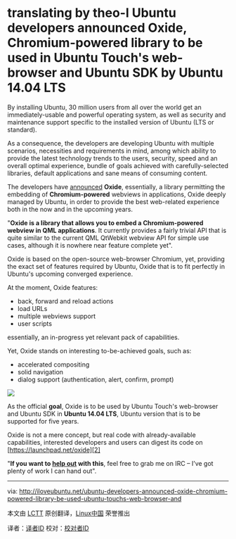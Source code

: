 translating by theo-l
Ubuntu developers announced Oxide, Chromium-powered library to be used in Ubuntu Touch's web-browser and Ubuntu SDK by Ubuntu 14.04 LTS
================================================================================
By installing Ubuntu, 30 million users from all over the world get an immediately-usable and powerful operating system, as well as security and maintenance support specific to the installed version of Ubuntu (LTS or standard).

As a consequence, the developers are developing Ubuntu with multiple scenarios, necessities and requirements in mind, among which ability to provide the latest technology trends to the users, security, speed and an overall optimal experience, bundle of goals achieved with carefully-selected libraries, default applications and sane means of consuming content.

The developers have [announced][1] **Oxide**, essentially, a library permitting the embedding of **Chromium-powered** webviews in applications, Oxide deeply managed by Ubuntu, in order to provide the best web-related experience both in the now and in the upcoming years.

"**Oxide is a library that allows you to embed a Chromium-powered webview in QML applications**. It currently provides a fairly trivial API that is quite similar to the current QML QtWebkit webview API for simple use cases, although it is nowhere near feature complete yet".

Oxide is based on the open-source web-browser Chromium, yet, providing the exact set of features required by Ubuntu, Oxide that is to fit perfectly in Ubuntu's upcoming converged experience.

At the moment, Oxide features:

- back, forward and reload actions
- load URLs
- multiple webviews support
- user scripts

essentially, an in-progress yet relevant pack of capabilities.

Yet, Oxide stands on interesting to-be-achieved goals, such as:

- accelerated compositing
- solid navigation
- dialog support (authentication, alert, confirm, prompt)

![](http://iloveubuntu.net/pictures_me/oxide%20ubuntu.png)

As the official **goal**, Oxide is to be used by Ubuntu Touch's web-browser and Ubuntu SDK in **Ubuntu 14.04 LTS**, Ubuntu version that is to be supported for five years.

Oxide is not a mere concept, but real code with already-available capabilities, interested developers and users can digest its code on [https://launchpad.net/oxide][2]

"**If you want to [help out][3] with this**, feel free to grab me on IRC – I’ve got plenty of work I can hand out".

--------------------------------------------------------------------------------

via: http://iloveubuntu.net/ubuntu-developers-announced-oxide-chromium-powered-library-be-used-ubuntu-touchs-web-browser-and

本文由 [LCTT](https://github.com/LCTT/TranslateProject) 原创翻译，[Linux中国](http://linux.cn/) 荣誉推出

译者：[译者ID](https://github.com/译者ID) 校对：[校对者ID](https://github.com/校对者ID)

[1]:http://www.chriscoulson.me.uk/blog/?p=196
[2]:https://launchpad.net/oxide
[3]:https://bugs.launchpad.net/oxide
